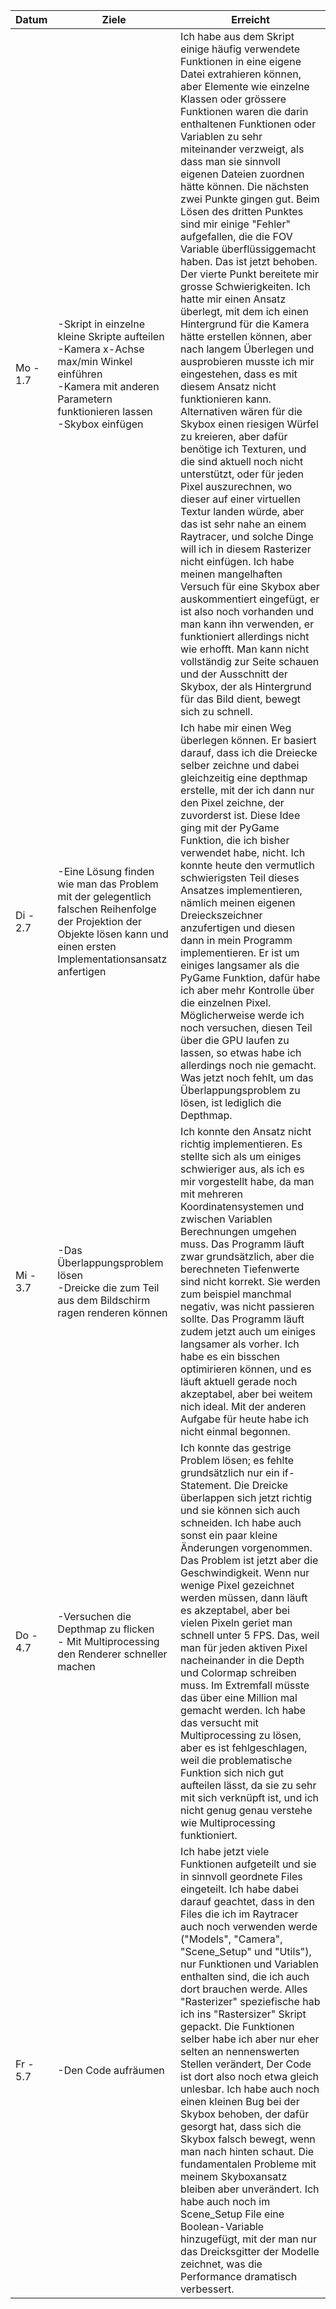 | Datum    | Ziele                                                                                                                                                                     | Erreicht                                                                                                                                                                                                                                                                                                                                                                                                                                                                                                                                                                                                                                                                                                                                                                                                                                                                                                                                                                                                                                                                                                                                                                                                                                                                                                                                                                                                                                                                                      |
|----------|---------------------------------------------------------------------------------------------------------------------------------------------------------------------------|-----------------------------------------------------------------------------------------------------------------------------------------------------------------------------------------------------------------------------------------------------------------------------------------------------------------------------------------------------------------------------------------------------------------------------------------------------------------------------------------------------------------------------------------------------------------------------------------------------------------------------------------------------------------------------------------------------------------------------------------------------------------------------------------------------------------------------------------------------------------------------------------------------------------------------------------------------------------------------------------------------------------------------------------------------------------------------------------------------------------------------------------------------------------------------------------------------------------------------------------------------------------------------------------------------------------------------------------------------------------------------------------------------------------------------------------------------------------------------------------------|
| Mo - 1.7 | -Skript in einzelne kleine Skripte aufteilen<br/>-Kamera x-Achse max/min Winkel einführen<br/>-Kamera mit anderen Parametern funktionieren lassen<br/>-Skybox einfügen    | Ich habe aus dem Skript einige häufig verwendete Funktionen in eine eigene Datei extrahieren können, aber Elemente wie einzelne Klassen oder grössere Funktionen waren die darin enthaltenen Funktionen oder Variablen zu sehr miteinander verzweigt, als dass man sie sinnvoll eigenen Dateien zuordnen hätte können. Die nächsten zwei Punkte gingen gut. Beim Lösen des dritten Punktes sind mir einige "Fehler" aufgefallen, die die FOV Variable überflüssiggemacht haben. Das ist jetzt behoben. Der vierte Punkt bereitete mir grosse Schwierigkeiten. Ich hatte mir einen Ansatz überlegt, mit dem ich einen Hintergrund für die Kamera hätte erstellen können, aber nach langem Überlegen und ausprobieren musste ich mir eingestehen, dass es mit diesem Ansatz nicht funktionieren kann. Alternativen wären für die Skybox einen riesigen Würfel zu kreieren, aber dafür benötige ich Texturen, und die sind aktuell noch nicht unterstützt, oder für jeden Pixel auszurechnen, wo dieser auf einer virtuellen Textur landen würde, aber das ist sehr nahe an einem Raytracer, und solche Dinge will ich in diesem Rasterizer nicht einfügen. Ich habe meinen mangelhaften Versuch für eine Skybox aber auskommentiert eingefügt, er ist also noch vorhanden und man kann ihn verwenden, er funktioniert allerdings nicht wie erhofft. Man kann nicht vollständig zur Seite schauen und der Ausschnitt der Skybox, der als Hintergrund für das Bild dient, bewegt sich zu schnell. |
| Di - 2.7 | -Eine Lösung finden wie man das Problem mit der gelegentlich falschen Reihenfolge der Projektion der Objekte lösen kann und einen ersten Implementationsansatz anfertigen | Ich habe mir einen Weg überlegen können. Er basiert darauf, dass ich die Dreiecke selber zeichne und dabei gleichzeitig eine depthmap erstelle, mit der ich dann nur den Pixel zeichne, der zuvorderst ist. Diese Idee ging mit der PyGame Funktion, die ich bisher verwendet habe, nicht. Ich konnte heute den vermutlich schwierigsten Teil dieses Ansatzes implementieren, nämlich meinen eigenen Dreieckszeichner anzufertigen und diesen dann in mein Programm implementieren. Er ist um einiges langsamer als die PyGame Funktion, dafür habe ich aber mehr Kontrolle über die einzelnen Pixel. Möglicherweise werde ich noch versuchen, diesen Teil über die GPU laufen zu lassen, so etwas habe ich allerdings noch nie gemacht. Was jetzt noch fehlt, um das Überlappungsproblem zu lösen, ist lediglich die Depthmap.                                                                                                                                                                                                                                                                                                                                                                                                                                                                                                                                                                                                                                                               |
| Mi - 3.7 | -Das Überlappungsproblem lösen<br/>-Dreicke die zum Teil aus dem Bildschirm ragen renderen können                                                                         | Ich konnte den Ansatz nicht richtig implementieren. Es stellte sich als um einiges schwieriger aus, als ich es mir vorgestellt habe, da man mit mehreren Koordinatensystemen und zwischen Variablen Berechnungen umgehen muss. Das Programm läuft zwar grundsätzlich, aber die berechneten Tiefenwerte sind nicht korrekt. Sie werden zum beispiel manchmal negativ, was nicht passieren sollte. Das Programm läuft zudem jetzt auch um einiges langsamer als vorher. Ich habe es ein bisschen optimirieren können, und es läuft aktuell gerade noch akzeptabel, aber bei weitem nich ideal. Mit der anderen Aufgabe für heute habe ich nicht einmal begonnen.                                                                                                                                                                                                                                                                                                                                                                                                                                                                                                                                                                                                                                                                                                                                                                                                                                |
| Do - 4.7 | -Versuchen die Depthmap zu flicken<br/>- Mit Multiprocessing den Renderer schneller machen                                                                                | Ich konnte das gestrige Problem lösen; es fehlte grundsätzlich nur ein if-Statement. Die Dreicke überlappen sich jetzt richtig und sie können sich auch schneiden. Ich habe auch sonst ein paar kleine Änderungen vorgenommen. Das Problem ist jetzt aber die Geschwindigkeit. Wenn nur wenige Pixel gezeichnet werden müssen, dann läuft es akzeptabel, aber bei vielen Pixeln geriet man schnell unter 5 FPS. Das, weil man für jeden aktiven Pixel nacheinander in die Depth und Colormap schreiben muss. Im Extremfall müsste das über eine Million mal gemacht werden. Ich habe das versucht mit Multiprocessing zu lösen, aber es ist fehlgeschlagen, weil die problematische Funktion sich nich gut aufteilen lässt, da sie zu sehr mit sich verknüpft ist, und ich nicht genug genau verstehe wie Multiprocessing funktioniert.                                                                                                                                                                                                                                                                                                                                                                                                                                                                                                                                                                                                                                                       |
| Fr - 5.7 | -Den Code aufräumen                                                                                                                                                       | Ich habe jetzt viele Funktionen aufgeteilt und sie in sinnvoll geordnete Files eingeteilt. Ich habe dabei darauf geachtet, dass in den Files die ich im Raytracer auch noch verwenden werde ("Models", "Camera", "Scene_Setup" und "Utils"), nur Funktionen und Variablen enthalten sind, die ich auch dort brauchen werde. Alles "Rasterizer" speziefische hab ich ins "Rastersizer" Skript gepackt. Die Funktionen selber habe ich aber nur eher selten an nennenswerten Stellen verändert, Der Code ist dort also noch etwa gleich unlesbar. Ich habe auch noch einen kleinen Bug bei der Skybox behoben, der dafür gesorgt hat, dass sich die Skybox falsch bewegt, wenn man nach hinten schaut. Die fundamentalen Probleme mit meinem Skyboxansatz bleiben aber unverändert. Ich habe auch noch im Scene_Setup File eine Boolean-Variable hinzugefügt, mit der man nur das Dreicksgitter der Modelle zeichnet, was die Performance dramatisch verbessert.                                                                                                                                                                                                                                                                                                                                                                                                                                                                                                                                |